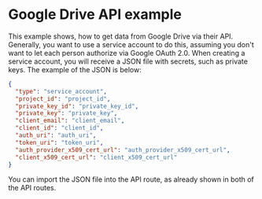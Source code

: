 # Google Drive API example

This example shows, how to get data from Google Drive via their API. Generally, you want to use a service account to do this, assuming you don't want to let each person authorize via Google OAuth 2.0. When creating a service account, you will receive a JSON file with secrets, such as private keys. The example of the JSON is below:

```json
{
  "type": "service_account",
  "project_id": "project_id",
  "private_key_id": "private_key_id",
  "private_key": "private_key",
  "client_email": "client_email",
  "client_id": "client_id",
  "auth_uri": "auth_uri",
  "token_uri": "token_uri",
  "auth_provider_x509_cert_url": "auth_provider_x509_cert_url",
  "client_x509_cert_url": "client_x509_cert_url"
}
```

You can import the JSON file into the API route, as already shown in both of the API routes.